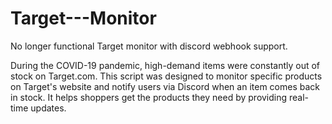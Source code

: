 # Target---Monitor
No longer functional Target monitor with discord webhook support.

During the COVID-19 pandemic, high-demand items were constantly out of stock on Target.com. This script was designed to monitor specific products on Target's website and notify users via Discord when an item comes back in stock. It helps shoppers get the products they need by providing real-time updates.
